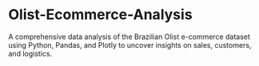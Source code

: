 # Olist-Ecommerce-Analysis
A comprehensive data analysis of the Brazilian Olist e-commerce dataset using Python, Pandas, and Plotly to uncover insights on sales, customers, and logistics.
